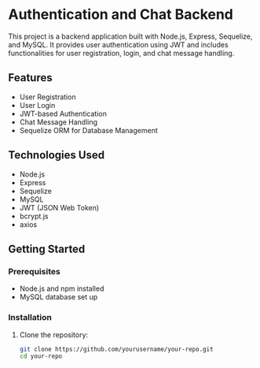 # Authentication and Chat Backend

This project is a backend application built with Node.js, Express, Sequelize, and MySQL. It provides user authentication using JWT and includes functionalities for user registration, login, and chat message handling.

## Features

- User Registration
- User Login
- JWT-based Authentication
- Chat Message Handling
- Sequelize ORM for Database Management

## Technologies Used

- Node.js
- Express
- Sequelize
- MySQL
- JWT (JSON Web Token)
- bcrypt.js
- axios

## Getting Started

### Prerequisites

- Node.js and npm installed
- MySQL database set up

### Installation

1. Clone the repository:
   ```sh
   git clone https://github.com/yourusername/your-repo.git
   cd your-repo